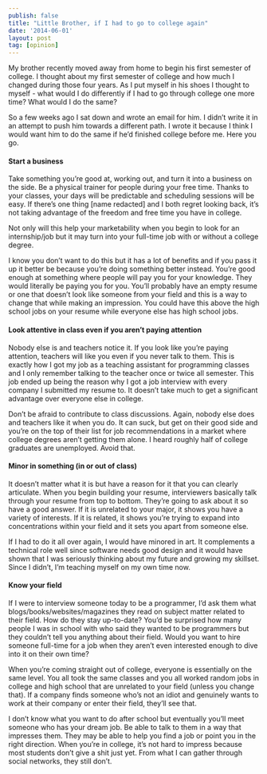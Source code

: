 ```yaml
---
publish: false
title: "Little Brother, if I had to go to college again"
date: '2014-06-01'
layout: post
tag: [opinion]
---
```


My brother recently moved away from home to begin his first semester of college. I thought about my first semester of college and how much I changed during those four years. As I put myself in his shoes I thought to myself - what would I do differently if I had to go through college one more time? What would I do the same?

So a few weeks ago I sat down and wrote an email for him. I didn’t write it in an attempt to push him towards a different path. I wrote it because I think I would want him to do the same if he’d finished college before me. Here you go.

#### Start a business

Take something you’re good at, working out, and turn it into a business on the side. Be a physical trainer for people during your free time. Thanks to your classes, your days will be predictable and scheduling sessions will be easy. If there’s one thing [name redacted] and I both regret looking back, it’s not taking advantage of the freedom and free time you have in college.

Not only will this help your marketability when you begin to look for an internship/job but it may turn into your full-time job with or without a college degree.

I know you don’t want to do this but it has a lot of benefits and if you pass it up it better be because you’re doing something better instead. You’re good enough at something where people will pay you for your knowledge. They would literally be paying you for you. You’ll probably have an empty resume or one that doesn’t look like someone from your field and this is a way to change that while making an impression. You could have this above the high school jobs on your resume while everyone else has high school jobs.

#### Look attentive in class even if you aren’t paying attention

Nobody else is and teachers notice it. If you look like you’re paying attention, teachers will like you even if you never talk to them. This is exactly how I got my job as a teaching assistant for programming classes and I only remember talking to the teacher once or twice all semester. This job ended up being the reason why I got a job interview with every company I submitted my resume to. It doesn’t take much to get a significant advantage over everyone else in college.

Don’t be afraid to contribute to class discussions. Again, nobody else does and teachers like it when you do. It can suck, but get on their good side and you’re on the top of their list for job recommendations in a market where college degrees aren’t getting them alone. I heard roughly half of college graduates are unemployed. Avoid that.

#### Minor in something (in or out of class)

It doesn’t matter what it is but have a reason for it that you can clearly articulate. When you begin building your resume, interviewers basically talk through your resume from top to bottom. They’re going to ask about it so have a good answer. If it is unrelated to your major, it shows you have a variety of interests. If it is related, it shows you’re trying to expand into concentrations within your field and it sets you apart from someone else.

If I had to do it all over again, I would have minored in art. It complements a technical role well since software needs good design and it would have shown that I was seriously thinking about my future and growing my skillset. Since I didn’t, I’m teaching myself on my own time now.

#### Know your field

If I were to interview someone today to be a programmer, I’d ask them what blogs/books/websites/magazines they read on subject matter related to their field. How do they stay up-to-date? You’d be surprised how many people I was in school with who said they wanted to be programmers but they couldn’t tell you anything about their field. Would you want to hire someone full-time for a job when they aren’t even interested enough to dive into it on their own time?

When you’re coming straight out of college, everyone is essentially on the same level. You all took the same classes and you all worked random jobs in college and high school that are unrelated to your field (unless you change that). If a company finds someone who’s not an idiot and genuinely wants to work at their company or enter their field, they’ll see that.

I don’t know what you want to do after school but eventually you’ll meet someone who has your dream job. Be able to talk to them in a way that impresses them. They may be able to help you find a job or point you in the right direction. When you’re in college, it’s not hard to impress because most students don’t give a shit just yet. From what I can gather through social networks, they still don’t.
